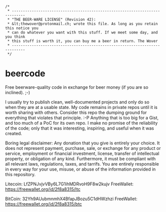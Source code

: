 ```
/*
 * ----------------------------------------------------------------------------
 * "THE BEER-WARE LICENSE" (Revision 42):
 * &lt;thewover@protonmail.ch; wrote this file. As long as you retain this notice you
 * can do whatever you want with this stuff. If we meet some day, and you think
 * this stuff is worth it, you can buy me a beer in return. The Wover
 * ----------------------------------------------------------------------------
 */
```

# beercode
Free beerware-quality code in exchange for beer money (if you are so inclined). ;-) 

I usually try to publish clean, well-documented projects and only do so when they are at a usable state. My code remains in private repos until it is worth sharing with others. Consider this repo the dumping ground for everything that violates that principle. :-P Anything that is too big for a Gist, and too much of a PoC for its own repo. I make no promise of the reliability of the code; only that it was interesting, inspiring, and useful when it was created.

Boring legal disclaimer:
Any donation that you give is entirely your choice. It does not represent payment, purchase, sale, or exchange for any product or service, employment or financial investment, license, transfer of intellectual property, or obligation of any kind. Furthermore, it must be compliant with all relevant laws, regulations, taxes, and tarrifs. You are entirely responsible in every way for your use, misuse, or abuse of the information provided in this repository.

Litecoin: LfZPNJvjvVBy6L7G1ihMDRvoH9F8w2kujv
FreeWallet: https://freewallet.org/id/2f8a8315/ltc

BitCoin: 32Yh9AUubmnmhX4BfapJBozu5C1dHWzhzi
FreeWallet: https://freewallet.org/id/2f8a8315/btc
